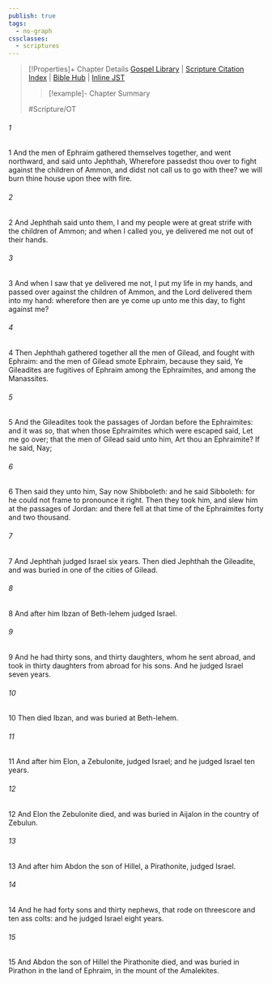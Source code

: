 ```yaml
---
publish: true
tags:
  - no-graph
cssclasses:
  - scriptures
---
```

>[!Properties]+ Chapter Details
>[Gospel Library](https://churchofjesuschrist.org/study/scriptures/ot/judg/12?lang=eng)    |    [Scripture Citation Index](https://scriptures.byu.edu/#06b0c::c06b0c)    |    [Bible Hub](https://biblehub.com/judges/12.htm)    |    [Inline JST](https://scripturetoolbox.com/html/ic/Judges/12.html)
>>[!example]- Chapter Summary
>> 
> 
>
>#Scripture/OT
###### 1
1 And the men of Ephraim gathered themselves together, and went northward, and said unto Jephthah, Wherefore passedst thou over to fight against the children of Ammon, and didst not call us to go with thee? we will burn thine house upon thee with fire.
###### 2
2 And Jephthah said unto them, I and my people were at great strife with the children of Ammon; and when I called you, ye delivered me not out of their hands.
###### 3
3 And when I saw that ye delivered me not, I put my life in my hands, and passed over against the children of Ammon, and the Lord delivered them into my hand: wherefore then are ye come up unto me this day, to fight against me?
###### 4
4 Then Jephthah gathered together all the men of Gilead, and fought with Ephraim: and the men of Gilead smote Ephraim, because they said, Ye Gileadites are fugitives of Ephraim among the Ephraimites, and among the Manassites.
###### 5
5 And the Gileadites took the passages of Jordan before the Ephraimites: and it was so, that when those Ephraimites which were escaped said, Let me go over; that the men of Gilead said unto him, Art thou an Ephraimite? If he said, Nay;
###### 6
6 Then said they unto him, Say now Shibboleth: and he said Sibboleth: for he could not frame to pronounce it right. Then they took him, and slew him at the passages of Jordan: and there fell at that time of the Ephraimites forty and two thousand.
###### 7
7 And Jephthah judged Israel six years. Then died Jephthah the Gileadite, and was buried in one of the cities of Gilead.
###### 8
8 And after him Ibzan of Beth-lehem judged Israel.
###### 9
9 And he had thirty sons, and thirty daughters, whom he sent abroad, and took in thirty daughters from abroad for his sons. And he judged Israel seven years.
###### 10
10 Then died Ibzan, and was buried at Beth-lehem.
###### 11
11 And after him Elon, a Zebulonite, judged Israel; and he judged Israel ten years.
###### 12
12 And Elon the Zebulonite died, and was buried in Aijalon in the country of Zebulun.
###### 13
13 And after him Abdon the son of Hillel, a Pirathonite, judged Israel.
###### 14
14 And he had forty sons and thirty nephews, that rode on threescore and ten ass colts: and he judged Israel eight years.
###### 15
15 And Abdon the son of Hillel the Pirathonite died, and was buried in Pirathon in the land of Ephraim, in the mount of the Amalekites.
